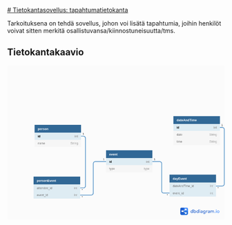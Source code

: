 [# Tietokantasovellus: tapahtumatietokanta](https://lit-eventdb.herokuapp.com/)

Tarkoituksena on tehdä sovellus, johon voi lisätä tapahtumia, joihin henkilöt voivat sitten merkitä osallistuvansa/kiinnostuneisuutta/tms.


## Tietokantakaavio

![kuva tietokantakaaviosta](dokumentaatio/kuvat/tapahtumatietokanta.png)
